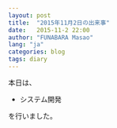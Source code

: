 ```yaml
---
layout: post
title:  "2015年11月2日の出来事"
date:   2015-11-2 22:00
author: "FUNABARA Masao"
lang: "ja"
categories: blog
tags: diary
---
```


本日は、

* システム開発

を行いました。
